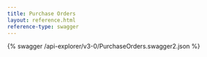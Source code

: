 ```yaml
---
title: Purchase Orders
layout: reference.html
reference-type: swagger
---
```




{% swagger /api-explorer/v3-0/PurchaseOrders.swagger2.json %}

